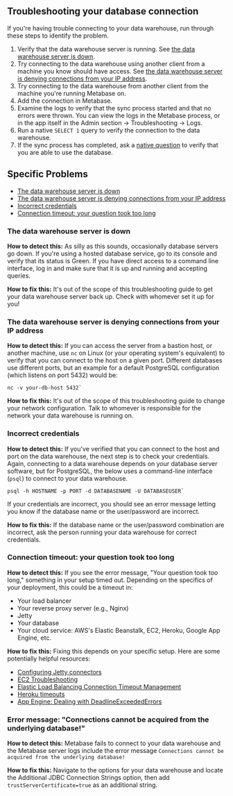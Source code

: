 ## Troubleshooting your database connection

If you're having trouble connecting to your data warehouse, run through these steps to identify the problem.

1. Verify that the data warehouse server is running. See [the data warehouse server is down](#the-data-warehouse-server-is-down).
2. Try connecting to the data warehouse using another client from a machine you know should have access. See [the data warehouse server is denying connections from your IP address](#the-data-warehouse-server-is-denying-connections-from-your-ip-address).
3. Try connecting to the data warehouse from another client from the machine you're running Metabase on.
4. Add the connection in Metabase.
5. Examine the logs to verify that the sync process started and that no errors were thrown. You can view the logs in the Metabase process, or in the app itself in the Admin section -> Troubleshooting -> Logs.
6. Run a native `SELECT 1` query to verify the connection to the data warehouse.
7. If the sync process has completed, ask a [native question](../users-guide/writing-sql.md) to verify that you are able to use the database.

## Specific Problems

- [The data warehouse server is down](#the-data-warehouse-server-is-down)
- [The data warehouse server is denying connections from your IP address](#the-data-warehouse-server-is-denying-connections-from-your-ip-address)
- [Incorrect credentials](#incorrect-credentials)
- [Connection timeout: your question took too long](#connection-timeout-your-question-took-too-long)

### The data warehouse server is down

**How to detect this:** As silly as this sounds, occasionally database servers go down. If you're using a hosted database service, go to its console and verify that its status is Green. If you have direct access to a command line interface, log in and make sure that it is up and running and accepting queries.

**How to fix this:** It's out of the scope of this troubleshooting guide to get your data warehouse server back up. Check with whomever set it up for you!

### The data warehouse server is denying connections from your IP address

**How to detect this:** If you can access the server from a bastion host, or another machine, use `nc` on Linux (or your operating system's equivalent) to verify that you can connect to the host on a given port. Different databases use different ports, but an example for a default PostgreSQL configuration (which listens on port 5432) would be:

```
nc -v your-db-host 5432`
```

**How to fix this:** It's out of the scope of this troubleshooting guide to change your network configuration. Talk to whomever is responsible for the network your data warehouse is running on.

### Incorrect credentials

**How to detect this:** If you've verified that you can connect to the host and port on the data warehouse, the next step is to check your credentials. Again, connecting to a data warehouse depends on your database server software, but for PostgreSQL, the below uses a command-line interface (`psql`) to connect to your data warehouse.

```
psql -h HOSTNAME -p PORT -d DATABASENAME -U DATABASEUSER`
```

If your credentials are incorrect, you should see an error message letting you know if the database name or the user/password are incorrect.

**How to fix this:** If the database name or the user/password combination are incorrect, ask the person running your data warehouse for correct credentials.

### Connection timeout: your question took too long

**How to detect this:** If you see the error message, "Your question took too long," something in your setup timed out. Depending on the specifics of your deployment, this could be a timeout in:

- Your load balancer
- Your reverse proxy server (e.g., Nginx)
- Jetty
- Your database
- Your cloud service: AWS's Elastic Beanstalk, EC2, Heroku, Google App Engine, etc.

**How to fix this:** Fixing this depends on your specific setup. Here are some potentially helpful resources:

- [Configuring Jetty connectors](https://www.eclipse.org/jetty/documentation/current/configuring-connectors.html)
- [EC2 Troubleshooting](https://docs.aws.amazon.com/AWSEC2/latest/UserGuide/TroubleshootingInstancesConnecting.html)
- [Elastic Load Balancing Connection Timeout Management](https://aws.amazon.com/blogs/aws/elb-idle-timeout-control/)
- [Heroku timeouts](https://devcenter.heroku.com/articles/request-timeout)
- [App Engine: Dealing with DeadlineExceededErrors](https://cloud.google.com/appengine/articles/deadlineexceedederrors)

### Error message: "Connections cannot be acquired from the underlying database!"

**How to detect this:** Metabase fails to connect to your data warehouse and the Metabase server logs include the error message `Connections cannot be acquired from the underlying database!`

**How to fix this:** Navigate to the options for your data warehouse and locate the Additional JDBC Connection Strings option, then add `trustServerCertificate=true` as an additional string.


